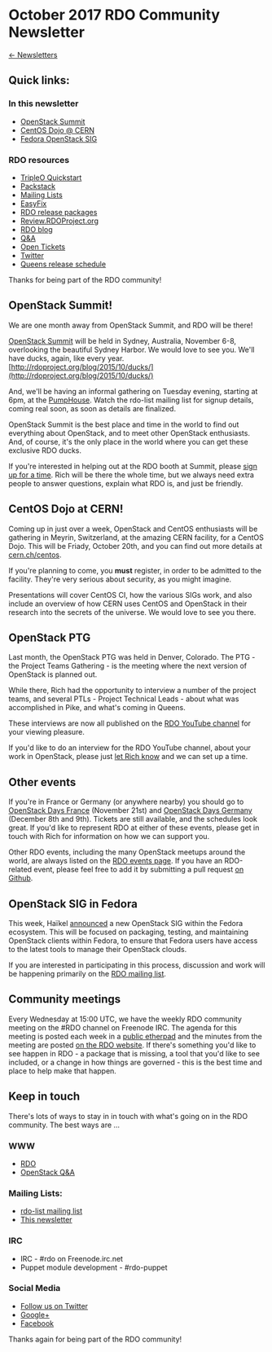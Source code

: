 # October 2017 RDO Community Newsletter

[← Newsletters](/newsletter)
## Quick links:

### In this newsletter

* [OpenStack Summit](http://openstack.org/summit)
* [CentOS Dojo @ CERN](http://cern.ch/centos)
* [Fedora OpenStack SIG](https://www.redhat.com/archives/rdo-list/2017-October/msg00026.html)

### RDO resources

* [TripleO Quickstart](http://rdoproject.org/tripleo)
* [Packstack](http://rdoproject.org/install/packstack/)
* [Mailing Lists](https://www.rdoproject.org/contribute/mailing-lists/)
* [EasyFix](https://github.com/redhat-openstack/easyfix)
* [RDO release packages](https://trunk.rdoproject.org/)
* [Review.RDOProject.org](http://review.rdoproject.org/)
* [RDO blog](http://rdoproject.org/blog)
* [Q&A](http://ask.openstack.org/)
* [Open Tickets](http://tm3.org/rdobugs)
* [Twitter](http://twitter.com/rdocommunity)
* [Queens release schedule](http://releases.openstack.org/queens/schedule.html)

Thanks for being part of the RDO community!

## OpenStack Summit!

We are one month away from OpenStack Summit, and RDO will be
there!

[OpenStack Summit](http://openstack.org/summit)
will be held in Sydney, Australia, November 6-8,
overlooking the beautiful Sydney Harbor. We would love to see you. We'll
have ducks, again, like every year.
[http://rdoproject.org/blog/2015/10/ducks/](http://rdoproject.org/blog/2015/10/ducks/)

And, we'll be having an informal gathering on Tuesday evening, starting
at 6pm, at the [PumpHouse](http://pumphousesydney.com.au/). Watch the
rdo-list mailing list for signup details, coming real soon, as soon as
details are finalized.

OpenStack Summit is the best place and time in the world to find out
everything about OpenStack, and to meet other OpenStack enthusiasts.
And, of course, it's the only place in the world where you can get these
exclusive RDO ducks.

If you're interested in helping out at the RDO booth at Summit, please
[sign up for a
time](https://etherpad.openstack.org/p/rdo-sydney-summit-booth). Rich
will be there the whole time, but we always need extra people to answer
questions, explain what RDO is, and just be friendly.

## CentOS Dojo at CERN!

Coming up in just over a week, OpenStack and CentOS enthusiasts will be
gathering in Meyrin, Switzerland, at the amazing CERN facility, for a
CentOS Dojo. This will be Friady, October 20th, and you can find out
more details at [cern.ch/centos](http://cern.ch/centos).

If you're
planning to come, you **must** register, in order to be admitted to the
facility. They're very serious about security, as you might imagine.

Presentations will cover CentOS CI, how the various SIGs work, and also
include an overview of how CERN uses CentOS and OpenStack in their
research into the secrets of the universe. We would love to see you
there.

## OpenStack PTG

Last month, the OpenStack PTG was held in Denver, Colorado. The PTG -
the Project Teams Gathering - is the meeting where the next version of
OpenStack is planned out.

While there, Rich had the opportunity to interview a number of the
project teams, and several PTLs - Project Technical Leads - about what
was accomplished in Pike, and what's coming in Queens.

These interviews are now all published on the [RDO YouTube
channel](http://youtube.com/RDOCommunity) for your viewing pleasure.

If you'd like to do an interview for the RDO YouTube channel, about your
work in OpenStack, please just [let Rich know](mailto:rbowen@redhat.com)
and we can set up a time.

## Other events

If you're in France or Germany (or anywhere nearby) you should go to
[OpenStack Days France](http://www.openstackdayfrance.fr/) (November
21st) and [OpenStack Days Germany](https://www.openstack-dach.org/)
(December 8th and 9th). Tickets are still available, and the schedules
look great. If you'd like to represent RDO at either of these events,
please get in touch with Rich for information on how we can support you.

Other RDO events, including the many OpenStack meetups around the
world, are always listed on the [RDO events page](http://rdoproject.org/events).
If you have an RDO-related event, please feel free to add it by submitting a pull
request [on Github](https://github.com/OSAS/rh-events/blob/master/2016/RDO-Meetups.yml).

## OpenStack SIG in Fedora

This week, Haïkel
[announced](https://www.redhat.com/archives/rdo-list/2017-October/msg00026.html)
a new OpenStack SIG within the Fedora ecosystem. This will be focused on
packaging, testing, and maintaining OpenStack clients within Fedora, to
ensure that Fedora users have access to the latest tools to manage their
OpenStack clouds.

If you are interested in participating in this process, discussion and
work will be happening primarily on the [RDO mailing
list](https://www.redhat.com/mailman/listinfo/rdo-list).

## Community meetings

Every Wednesday at 15:00 UTC, we have the weekly RDO community meeting
on the #RDO channel on Freenode IRC. The agenda for this meeting is
posted each week in a [public
etherpad](https://etherpad.openstack.org/p/RDO-Meeting) and the minutes
from the meeting are posted [on the RDO
website](https://www.rdoproject.org/community/community-meeting/). If
there's something you'd like to see happen in RDO - a package that is
missing, a tool that you'd like to see included, or a change in how
things are governed - this is the best time and place to help make that
happen.

## Keep in touch

There's lots of ways to stay in in touch with what's going on in the
RDO community. The best ways are ...

### WWW
* [RDO](http://rdoproject.org/)
* [OpenStack Q&A](http://ask.openstack.org/ )

### Mailing Lists:
* [rdo-list mailing list](http://www.redhat.com/mailman/listinfo/rdo-list )
* [This newsletter](http://www.redhat.com/mailman/listinfo/rdo-newsletter )

### IRC
* IRC - #rdo on Freenode.irc.net
* Puppet module development - #rdo-puppet

### Social Media
* [Follow us on Twitter](http://twitter.com/rdocommunity )
* [Google+](http://tm3.org/rdogplus )
* [Facebook](http://facebook.com/rdocommunity)

Thanks again for being part of the RDO community!
